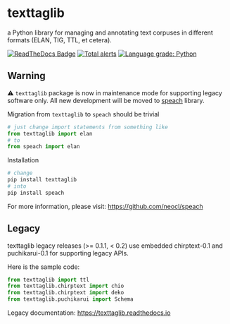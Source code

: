 # texttaglib

a Python library for managing and annotating text corpuses in different formats (ELAN, TIG, TTL, et cetera).

[![ReadTheDocs Badge](https://readthedocs.org/projects/texttaglib/badge/?version=latest&style=plastic)](https://texttaglib.readthedocs.io/)
[![Total alerts](https://img.shields.io/lgtm/alerts/g/letuananh/texttaglib.svg?logo=lgtm&logoWidth=18)](https://lgtm.com/projects/g/letuananh/texttaglib/alerts/)
[![Language grade: Python](https://img.shields.io/lgtm/grade/python/g/letuananh/texttaglib.svg?logo=lgtm&logoWidth=18)](https://lgtm.com/projects/g/letuananh/texttaglib/context:python)

## Warning

⚠️ `texttaglib` package is now in maintenance mode for supporting legacy software only. All new development will be moved to [speach](https://pypi.org/project/speach/) library.

Migration from `texttaglib` to `speach` should be trivial

```python
# just change import statements from something like
from texttaglib import elan
# to 
from speach import elan
```

Installation

```bash
# change
pip install texttaglib 
# into
pip install speach
```

For more information, please visit: https://github.com/neocl/speach

## Legacy

texttaglib legacy releases (>= 0.1.1, < 0.2) use embedded chirptext-0.1 and puchikarui-0.1 for supporting legacy APIs.

Here is the sample code:

```python
from texttaglib import ttl
from texttaglib.chirptext import chio
from texttaglib.chirptext import deko
from texttaglib.puchikarui import Schema
```

Legacy documentation: https://texttaglib.readthedocs.io

